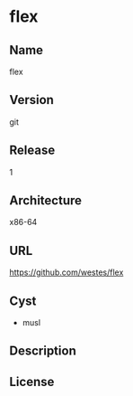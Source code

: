 # flex

## Name
flex

## Version
git

## Release
1

## Architecture
x86-64

## URL
https://github.com/westes/flex

## Cyst
* musl

## Description

## License

